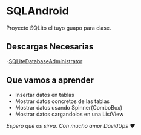 # SQLAndroid
Proyecto SQLito el tuyo guapo para clase.

## Descargas Necesarias

-[SQLiteDatabaseAdministrator](#download.orbmu2k.de/download.php?id=19)

## Que vamos a aprender

- Insertar datos en tablas
- Mostrar datos concretos de las tablas
- Mostrar datos usando Spinner(ComboBox)
- Mostrar datos cargandolos en una ListView

_Espero que os sirva.
 Con mucho amor DavidUps :hearts:_
